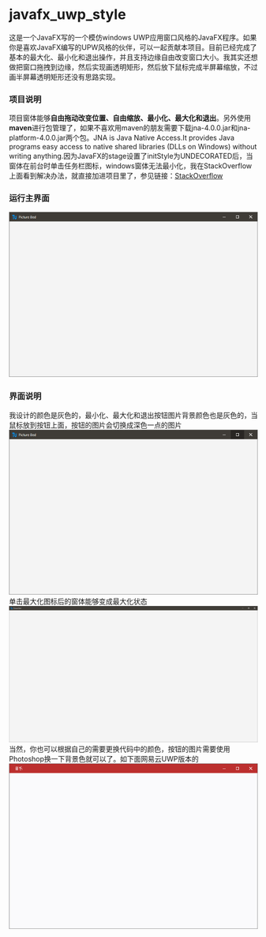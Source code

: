 # javafx_uwp_style
   这是一个JavaFX写的一个模仿windows UWP应用窗口风格的JavaFX程序。如果你是喜欢JavaFX编写的UPW风格的伙伴，可以一起贡献本项目。目前已经完成了基本的最大化、最小化和退出操作，并且支持边缘自由改变窗口大小。我其实还想做把窗口拖拽到边缘，然后实现画透明矩形，然后放下鼠标完成半屏幕缩放，不过画半屏幕透明矩形还没有思路实现。

### 项目说明
   项目窗体能够**自由拖动改变位置、自由缩放、最小化、最大化和退出**。另外使用**maven**进行包管理了，如果不喜欢用maven的朋友需要下载jna-4.0.0.jar和jna-platform-4.0.0.jar两个包。JNA is Java Native Access.It provides Java programs easy access to native shared libraries (DLLs on Windows) without writing anything.因为JavaFX的stage设置了initStyle为UNDECORATED后，当窗体在前台时单击任务栏图标，windows窗体无法最小化，我在StackOverflow上面看到解决办法，就直接加进项目里了，参见链接：[StackOverflow](https://stackoverflow.com/questions/26972683/javafx-minimizing-undecorated-stage)
### 运行主界面
![主界面](https://github.com/quanbisen/JavaFX_UWP_Style/blob/master/WikiImage/First.png)
### 界面说明
我设计的颜色是灰色的，最小化、最大化和退出按钮图片背景颜色也是灰色的，当鼠标放到按钮上面，按钮的图片会切换成深色一点的图片
![放到按钮上面切换图片变色](https://github.com/quanbisen/JavaFX_UWP_Style/blob/master/WikiImage/Second.png)
单击最大化图标后的窗体能够变成最大化状态
![最大化的图片](https://github.com/quanbisen/JavaFX_UWP_Style/blob/master/WikiImage/Fourth.png)
当然，你也可以根据自己的需要更换代码中的颜色，按钮的图片需要使用Photoshop换一下背景色就可以了。如下面网易云UWP版本的
![网易云样式风格](https://github.com/quanbisen/JavaFX_UWP_Style/blob/master/WikiImage/Third.png)


